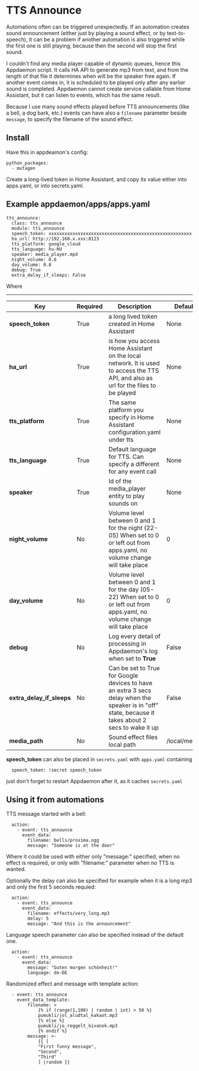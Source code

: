 # TTS Announce


Automations often can be triggered unexpectedly. If an automation creates sound announcement (either just by playing a sound effect, or by  text-to-speech), it can be a problem if another automation is also triggered while the first one is still playing, because then the second will stop the first sound.

I couldn't find any media player capable of dynamic queues, hence this Appdaemon script. It calls HA API to generate mp3 from text, and from the length of that file it determines when will be the speaker free again. If another event comes in, it is scheduled to be played only after any earlier sound is completed. Appdaemon cannot create service callable from Home Assistant, but it can listen to events, which has the same result.

Because I use many sound effects played before TTS announcements (like a bell, a dog bark, etc.) events can have also a ```filename``` parameter beside ```message```, to specify the filename of the sound effect. 



## Install

Have this in appdeamon's config:

```
python_packages:
  - mutagen
```

Create a long-lived token in Home Assistant, and copy its value either into apps.yaml, or into secrets.yaml.


## Example appdaemon/apps/apps.yaml
```
tts_announce:
  class: tts_announce
  module: tts_announce
  speech_token: xxxxxxxxxxxxxxxxxxxxxxxxxxxxxxxxxxxxxxxxxxxxxxxxxxxxxx
  ha_url: http://192.168.x.xxx:8123
  tts_platform: google_cloud
  tts_language: hu-HU
  speaker: media_player.mpd
  night_volume: 0.6
  day_volume: 0.8
  debug: True
  extra_delay_if_sleeps: False
```  

Where 

---
Key | Required | Description | Default 
------------ | ------------- | ------------- | ------------- 
**speech_token** | True | a long lived token created in Home Assistant | None 
**ha_url**|True |is how you access Home Assistant on the local network.  It is used to access the TTS API, and also as url for the files to be played | None 
**tts_platform**|True|The same platform you specify in Home Assistant configuration.yaml under tts| None
**tts_language**|True|Default language for TTS. Can specify a different for any event call|None
**speaker**|True|Id of the media_player entity to play sounds on|None
**night_volume**|No|Volume level between 0 and 1 for the night (22-05) When set to 0 or left out from apps.yaml, no volume change will take place|0
**day_volume**|No|Volume level between 0 and 1 for the day (05-22) When set to 0 or left out from apps.yaml, no volume change will take place|0
**debug**|No|Log every detail of processing in Appdaemon's log when set to **True**|False
**extra_delay_if_sleeps**|No|Can be set to True for Google devices to have an extra 3 secs delay when the speaker is in "off" state, because it takes about 2 secs to wake it up|False
**media_path**|No|Sound effect files local path|/local/media/


**speech_token** can also be placed in ```secrets.yaml``` with ```apps.yaml``` containing
```
  speech_token: !secret speech_token
```  
just don't forget to restart Appdaemon after it, as it caches ```secrets.yaml```


## Using it from automations

TTS message started with a bell:

```
  action:
    - event: tts_announce
      event_data:
        filename: bells/proxima.ogg
        message: "Someone is at the door"
```

Where it could be used with either only "message:" specified, when no effect is required, or only with "filename:" parameter when no TTS is wanted.


Optionally the delay can also be specified for example when it is a long mp3
and only the first 5 seconds requied:
```
  action:
    - event: tts_announce
      event_data:
        filename: effects/very_long.mp3
        delay: 5
        message: "And this is the announcement"
```

Language speech parameter can also be specified instead of the default one.
```
  action:
    - event: tts_announce
      event_data:
        message: "Guten morgen schönheit!"
        language: de-DE
```

Randomized effect and message with template
  action:
```  
  - event: tts_announce
    event_data_template:
        filename: >
            {% if (range(1,100) | random | int) > 50 %}
            pumukli/jol_aludtal_kakaot.mp3
            {% else %}
            pumukli/jo_reggelt_kivanok.mp3
            {% endif %}        
        message: >-
            {{ [
            "First funny message",
            "Second",
            "Third"
            ] |random }}
```
